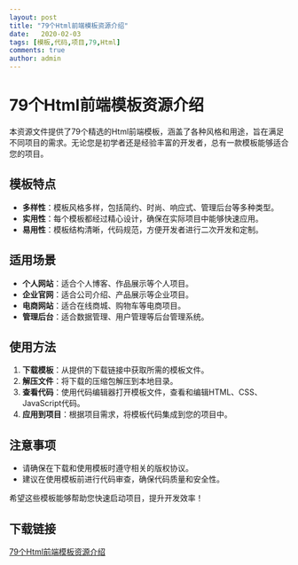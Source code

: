 ```yaml
---
layout: post
title: "79个Html前端模板资源介绍"
date:   2020-02-03
tags: [模板,代码,项目,79,Html]
comments: true
author: admin
---
```

# 79个Html前端模板资源介绍

本资源文件提供了79个精选的Html前端模板，涵盖了各种风格和用途，旨在满足不同项目的需求。无论您是初学者还是经验丰富的开发者，总有一款模板能够适合您的项目。

## 模板特点

- **多样性**：模板风格多样，包括简约、时尚、响应式、管理后台等多种类型。
- **实用性**：每个模板都经过精心设计，确保在实际项目中能够快速应用。
- **易用性**：模板结构清晰，代码规范，方便开发者进行二次开发和定制。

## 适用场景

- **个人网站**：适合个人博客、作品展示等个人项目。
- **企业官网**：适合公司介绍、产品展示等企业项目。
- **电商网站**：适合在线商城、购物车等电商项目。
- **管理后台**：适合数据管理、用户管理等后台管理系统。

## 使用方法

1. **下载模板**：从提供的下载链接中获取所需的模板文件。
2. **解压文件**：将下载的压缩包解压到本地目录。
3. **查看代码**：使用代码编辑器打开模板文件，查看和编辑HTML、CSS、JavaScript代码。
4. **应用到项目**：根据项目需求，将模板代码集成到您的项目中。

## 注意事项

- 请确保在下载和使用模板时遵守相关的版权协议。
- 建议在使用模板前进行代码审查，确保代码质量和安全性。

希望这些模板能够帮助您快速启动项目，提升开发效率！

## 下载链接

[79个Html前端模板资源介绍](https://pan.quark.cn/s/e3ed52a24190)